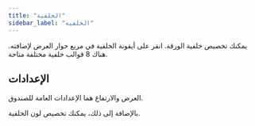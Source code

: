 ```yaml
---
title: "الخلفية"
sidebar_label: "الخلفية"
---
```


يمكنك تخصيص خلفية الورقة. انقر على أيقونة الخلفية في مربع حوار العرض لإضافته. هناك 8 قوالب خلفية مختلفة متاحة.

## الإعدادات

العرض والارتفاع هما الإعدادات العامة للصندوق.

بالإضافة إلى ذلك، يمكنك تخصيص لون الخلفية.
